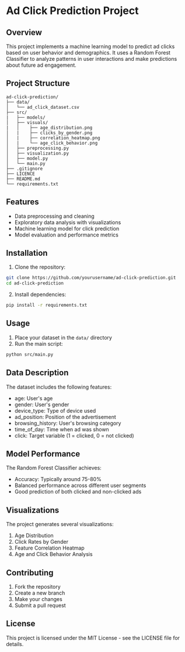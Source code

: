 # Ad Click Prediction Project

## Overview
This project implements a machine learning model to predict ad clicks based on user behavior and demographics. It uses a Random Forest Classifier to analyze patterns in user interactions and make predictions about future ad engagement.

## Project Structure
```
ad-click-prediction/
├── data/
│   └── ad_click_dataset.csv
├── src/
|   ├── models/
│   ├── visuals/
|   │    ├── age_distribution.png
│   |    ├── clicks_by_gender.png
│   |    ├── correlation_heatmap.png
│   |    └── age_click_behavior.png
│   ├── preprocessing.py
│   ├── visualization.py
│   ├── model.py
│   └── main.py
├── .gitignore
├── LICENCE
├── README.md
└── requirements.txt
```

## Features
- Data preprocessing and cleaning
- Exploratory data analysis with visualizations
- Machine learning model for click prediction
- Model evaluation and performance metrics

## Installation
1. Clone the repository:
```bash
git clone https://github.com/yourusername/ad-click-prediction.git
cd ad-click-prediction
```

2. Install dependencies:
```bash
pip install -r requirements.txt
```

## Usage
1. Place your dataset in the `data/` directory
2. Run the main script:
```bash
python src/main.py
```

## Data Description
The dataset includes the following features:
- age: User's age
- gender: User's gender
- device_type: Type of device used
- ad_position: Position of the advertisement
- browsing_history: User's browsing category
- time_of_day: Time when ad was shown
- click: Target variable (1 = clicked, 0 = not clicked)

## Model Performance
The Random Forest Classifier achieves:
- Accuracy: Typically around 75-80%
- Balanced performance across different user segments
- Good prediction of both clicked and non-clicked ads

## Visualizations
The project generates several visualizations:
1. Age Distribution
2. Click Rates by Gender
3. Feature Correlation Heatmap
4. Age and Click Behavior Analysis

## Contributing
1. Fork the repository
2. Create a new branch
3. Make your changes
4. Submit a pull request

## License
This project is licensed under the MIT License - see the LICENSE file for details.
